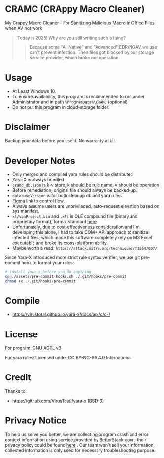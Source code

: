 # CRAMC (CRAppy Macro Cleaner)

My Crappy Macro Cleaner - For Sanitizing Malicious Macro in Office Files when AV not work

> Today is 2025! Why are you still writing such a thing?
>> Because some "AI-Native" and "Advanced" EDR/NGAV we use can't prevent infection. Then files got blocked by our storage service provider, which broke our operation.

# Usage

- At Least Windows 10.
- To ensure availability, this program is recommended to run under Administrator and in path `%ProgramData%\CRAMC`  (optional)
- Do not put this program in cloud-storage folder.

# Disclaimer

Backup your data before you use it. No warranty at all.

# Developer Notes

- Only merged and compiled yara rules should be distributed
- Yara-X is always bundled
- `cramc_db.json` is k-v store, k should be rule name, v should be operation
- Before remediation, original file should always be backed-up.
- `databaseVersion` is for both cleanup db and yara rules.
- [Figma](https://www.figma.com/board/DGvlxo4XXQTZ8skqmJFFUh/CRAMC) link to control flow.
- Always assume users are unprivileged, auto-request elevation based on sys manifest.
- `xl/vbaProject.bin` and `.xls` is OLE compound file (binary and proprietary format), format standard [here](https://learn.microsoft.com/en-us/openspecs/office_file_formats/MS-OFFFFLP/6ae2fd93-51fc-4e75-a54a-1b175c627b51) .
- Unfortunately, due to cost-effectiveness consideration and I'm developing this alone, I had to take COM+ API approach to sanitize infected files, which made this software completely rely on MS Excel executable and broke its cross-platform ability.
- Maybe worth a read: `https://attack.mitre.org/techniques/T1564/007/`

Since Yara-X introduced more strict rule syntax verifier, we use git pre-commit hook to format your rules:
```bash
# install yara-x before you do anything
cp ./assets/pre-commit-hooks.sh ./.git/hooks/pre-commit
chmod +x ./.git/hooks/pre-commit
```

# Compile

- https://virustotal.github.io/yara-x/docs/api/c/c-/

# License

For program: GNU AGPL v3

For yara rules: Licensed under CC BY-NC-SA 4.0 International

# Credit

Thanks to:
- https://github.com/VirusTotal/yara-x (BSD-3)

# Privacy Notice

To help us serve you better, we are collecting program crash and error context information using service provided by BetterStack.com , their privacy policy could be found [here](https://betterstack.com/privacy) . Our team won't sell your information, collected information is only used for necessary troubleshooting purpose.
